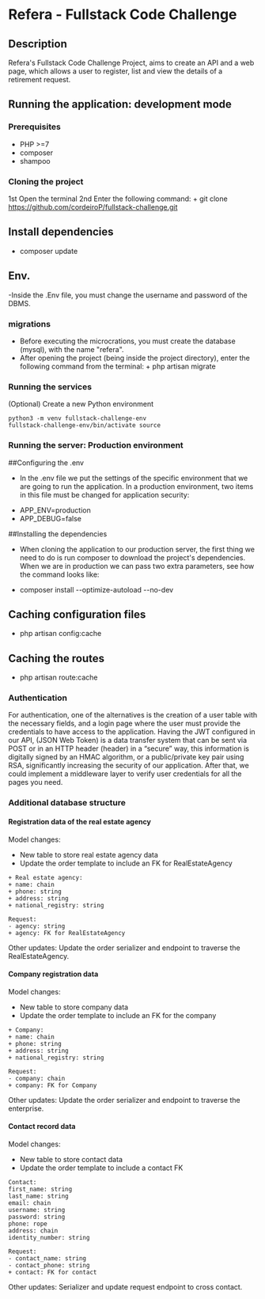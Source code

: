 # Refera - Fullstack Code Challenge

## Description

Refera's Fullstack Code Challenge Project, aims to create an API and a web page, which allows a user to register, list and view the details of a retirement request.



## Running the application: development mode

### Prerequisites

- PHP >=7
- composer
- shampoo

### Cloning the project

1st Open the terminal
2nd Enter the following command: + git clone https://github.com/cordeiroP/fullstack-challenge.git

## Install dependencies

- composer update

## Env.

-Inside the .Env file, you must change the username and password of the DBMS.
 
### migrations
- Before executing the microcrations, you must create the database (mysql), with the name "refera".
- After opening the project (being inside the project directory), enter the following command from the terminal: + php artisan migrate

### Running the services

(Optional) Create a new Python environment

```
python3 -m venv fullstack-challenge-env
fullstack-challenge-env/bin/activate source
```


### Running the server: Production environment

##Configuring the .env
- In the .env file we put the settings of the specific environment that we are going to run the application. In a production environment, two items in this file must be changed for application security:

+ APP_ENV=production
+ APP_DEBUG=false

##Installing the dependencies
- When cloning the application to our production server, the first thing we need to do is run composer to download the project's dependencies. When we are in production we can pass two extra parameters, see how the command looks like:

+ composer install --optimize-autoload --no-dev

## Caching configuration files

+ php artisan config:cache

## Caching the routes

+ php artisan route:cache

### Authentication

For authentication, one of the alternatives is the creation of a user table with the necessary fields, and a login page
where the user must provide the credentials to have access to the application.
Having the JWT configured in our API, (JSON Web Token) is a data transfer system that can be sent via POST or in an HTTP header (header) in a “secure” way, this information is digitally signed by an HMAC algorithm, or a public/private key pair using RSA, significantly increasing the security of our application.
After that, we could implement a middleware layer to verify user credentials for
all the pages you need.

### Additional database structure

#### Registration data of the real estate agency

Model changes:

- New table to store real estate agency data
- Update the order template to include an FK for RealEstateAgency

```
+ Real estate agency:
+ name: chain
+ phone: string
+ address: string
+ national_registry: string

Request:
- agency: string
+ agency: FK for RealEstateAgency
```

Other updates: Update the order serializer and endpoint to traverse the RealEstateAgency.
#### Company registration data

Model changes:

- New table to store company data
- Update the order template to include an FK for the company

```
+ Company:
+ name: chain
+ phone: string
+ address: string
+ national_registry: string

Request:
- company: chain
+ company: FK for Company
```

Other updates: Update the order serializer and endpoint to traverse the enterprise.

#### Contact record data

Model changes:

- New table to store contact data
- Update the order template to include a contact FK

```
Contact:
first_name: string
last_name: string
email: chain
username: string
password: string
phone: rope
address: chain
identity_number: string

Request:
- contact_name: string
- contact_phone: string
+ contact: FK for contact
```

Other updates: Serializer and update request endpoint to cross contact.
